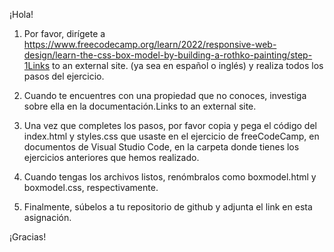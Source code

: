 ¡Hola!


1. Por favor, dirígete a https://www.freecodecamp.org/learn/2022/responsive-web-design/learn-the-css-box-model-by-building-a-rothko-painting/step-1Links to an external site. (ya sea en español o inglés) y realiza todos los pasos del ejercicio.

2. Cuando te encuentres con una propiedad que no conoces, investiga sobre ella en la documentación.Links to an external site.

3. Una vez que completes los pasos, por favor copia y pega el código del index.html y styles.css que usaste en el ejercicio de freeCodeCamp, en documentos de Visual Studio Code, en la carpeta donde tienes los ejercicios anteriores que hemos realizado.

4. Cuando tengas los archivos listos, renómbralos como boxmodel.html y boxmodel.css, respectivamente.

5. Finalmente, súbelos a tu repositorio de github y adjunta el link en esta asignación. 

¡Gracias!
